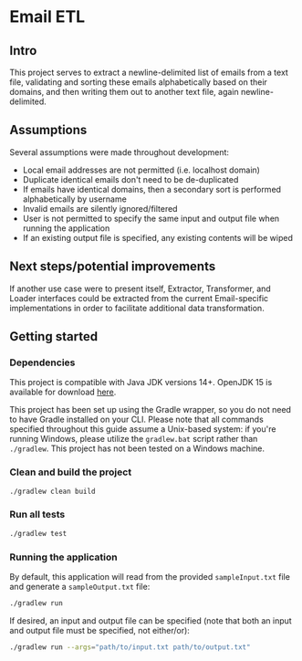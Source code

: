 # Email ETL

## Intro

This project serves to extract a newline-delimited list of emails from a text file, validating and sorting these emails
alphabetically based on their domains, and then writing them out to another text file, again newline-delimited.

## Assumptions

Several assumptions were made throughout development:

- Local email addresses are not permitted (i.e. localhost domain)
- Duplicate identical emails don't need to be de-duplicated
- If emails have identical domains, then a secondary sort is performed alphabetically by username
- Invalid emails are silently ignored/filtered
- User is not permitted to specify the same input and output file when running the application
- If an existing output file is specified, any existing contents will be wiped

## Next steps/potential improvements

If another use case were to present itself, Extractor, Transformer, and Loader interfaces could be extracted from the
current Email-specific implementations in order to facilitate additional data transformation.

## Getting started

### Dependencies

This project is compatible with Java JDK versions 14+. OpenJDK 15 is available for
download [here](https://adoptopenjdk.net/?variant=openjdk15).

This project has been set up using the Gradle wrapper, so you do not need to have Gradle installed on your CLI. Please
note that all commands specified throughout this guide assume a Unix-based system: if you're running Windows, please
utilize the `gradlew.bat` script rather than `./gradlew`. This project has not been tested on a Windows machine.

### Clean and build the project

```bash
./gradlew clean build
```

### Run all tests

```bash
./gradlew test
```

### Running the application

By default, this application will read from the provided `sampleInput.txt` file and generate a `sampleOutput.txt` file:

```bash
./gradlew run
```

If desired, an input and output file can be specified (note that both an input and output file must be specified, not
either/or):

```bash
./gradlew run --args="path/to/input.txt path/to/output.txt"
```

